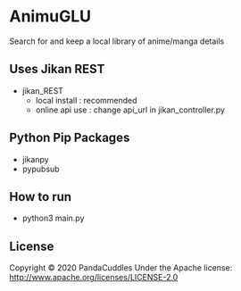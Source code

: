 # AnimuGLU
Search for and keep a local library of anime/manga details

## Uses Jikan REST
* jikan_REST
   * local install : recommended
   * online api use : change api_url in jikan_controller.py

## Python Pip Packages
* jikanpy
* pypubsub
 
 ## How to run
 * python3 main.py
 
 ## License
 Copyright © 2020 PandaCuddles
 Under the Apache license: http://www.apache.org/licenses/LICENSE-2.0
